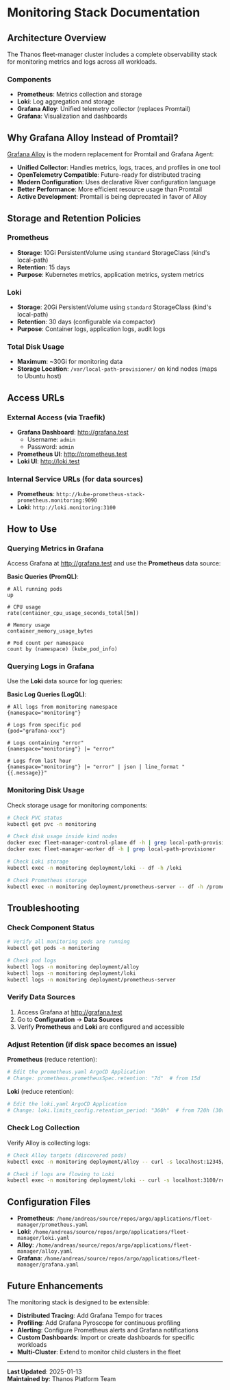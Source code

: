 # Monitoring Stack Documentation

## Architecture Overview

The Thanos fleet-manager cluster includes a complete observability stack for monitoring metrics and logs across all workloads.

### Components

- **Prometheus**: Metrics collection and storage
- **Loki**: Log aggregation and storage  
- **Grafana Alloy**: Unified telemetry collector (replaces Promtail)
- **Grafana**: Visualization and dashboards

## Why Grafana Alloy Instead of Promtail?

[Grafana Alloy](https://grafana.com/blog/2024/04/09/grafana-alloy-opentelemetry-collector-with-prometheus-pipelines/) is the modern replacement for Promtail and Grafana Agent:

- **Unified Collector**: Handles metrics, logs, traces, and profiles in one tool
- **OpenTelemetry Compatible**: Future-ready for distributed tracing
- **Modern Configuration**: Uses declarative River configuration language
- **Better Performance**: More efficient resource usage than Promtail
- **Active Development**: Promtail is being deprecated in favor of Alloy

## Storage and Retention Policies

### Prometheus
- **Storage**: 10Gi PersistentVolume using `standard` StorageClass (kind's local-path)
- **Retention**: 15 days
- **Purpose**: Kubernetes metrics, application metrics, system metrics

### Loki
- **Storage**: 20Gi PersistentVolume using `standard` StorageClass (kind's local-path)
- **Retention**: 30 days (configurable via compactor)
- **Purpose**: Container logs, application logs, audit logs

### Total Disk Usage
- **Maximum**: ~30Gi for monitoring data
- **Storage Location**: `/var/local-path-provisioner/` on kind nodes (maps to Ubuntu host)

## Access URLs

### External Access (via Traefik)
- **Grafana Dashboard**: http://grafana.test
  - Username: `admin`
  - Password: `admin`
- **Prometheus UI**: http://prometheus.test
- **Loki UI**: http://loki.test

### Internal Service URLs (for data sources)
- **Prometheus**: `http://kube-prometheus-stack-prometheus.monitoring:9090`
- **Loki**: `http://loki.monitoring:3100`

## How to Use

### Querying Metrics in Grafana

Access Grafana at http://grafana.test and use the **Prometheus** data source:

**Basic Queries (PromQL)**:
```
# All running pods
up

# CPU usage
rate(container_cpu_usage_seconds_total[5m])

# Memory usage
container_memory_usage_bytes

# Pod count per namespace
count by (namespace) (kube_pod_info)
```

### Querying Logs in Grafana

Use the **Loki** data source for log queries:

**Basic Log Queries (LogQL)**:
```
# All logs from monitoring namespace
{namespace="monitoring"}

# Logs from specific pod
{pod="grafana-xxx"}

# Logs containing "error"
{namespace="monitoring"} |= "error"

# Logs from last hour
{namespace="monitoring"} |= "error" | json | line_format "{{.message}}"
```

### Monitoring Disk Usage

Check storage usage for monitoring components:

```bash
# Check PVC status
kubectl get pvc -n monitoring

# Check disk usage inside kind nodes
docker exec fleet-manager-control-plane df -h | grep local-path-provisioner
docker exec fleet-manager-worker df -h | grep local-path-provisioner

# Check Loki storage
kubectl exec -n monitoring deployment/loki -- df -h /loki

# Check Prometheus storage
kubectl exec -n monitoring deployment/prometheus-server -- df -h /prometheus
```

## Troubleshooting

### Check Component Status

```bash
# Verify all monitoring pods are running
kubectl get pods -n monitoring

# Check pod logs
kubectl logs -n monitoring deployment/alloy
kubectl logs -n monitoring deployment/loki
kubectl logs -n monitoring deployment/prometheus-server
```

### Verify Data Sources

1. Access Grafana at http://grafana.test
2. Go to **Configuration** → **Data Sources**
3. Verify **Prometheus** and **Loki** are configured and accessible

### Adjust Retention (if disk space becomes an issue)

**Prometheus** (reduce retention):
```bash
# Edit the prometheus.yaml ArgoCD Application
# Change: prometheus.prometheusSpec.retention: "7d"  # from 15d
```

**Loki** (reduce retention):
```bash
# Edit the loki.yaml ArgoCD Application  
# Change: loki.limits_config.retention_period: "360h"  # from 720h (30d → 15d)
```

### Check Log Collection

Verify Alloy is collecting logs:

```bash
# Check Alloy targets (discovered pods)
kubectl exec -n monitoring deployment/alloy -- curl -s localhost:12345/-/targets

# Check if logs are flowing to Loki
kubectl exec -n monitoring deployment/loki -- curl -s localhost:3100/ready
```

## Configuration Files

- **Prometheus**: `/home/andreas/source/repos/argo/applications/fleet-manager/prometheus.yaml`
- **Loki**: `/home/andreas/source/repos/argo/applications/fleet-manager/loki.yaml`
- **Alloy**: `/home/andreas/source/repos/argo/applications/fleet-manager/alloy.yaml`
- **Grafana**: `/home/andreas/source/repos/argo/applications/fleet-manager/grafana.yaml`

## Future Enhancements

The monitoring stack is designed to be extensible:

- **Distributed Tracing**: Add Grafana Tempo for traces
- **Profiling**: Add Grafana Pyroscope for continuous profiling
- **Alerting**: Configure Prometheus alerts and Grafana notifications
- **Custom Dashboards**: Import or create dashboards for specific workloads
- **Multi-Cluster**: Extend to monitor child clusters in the fleet

---

**Last Updated**: 2025-01-13  
**Maintained by**: Thanos Platform Team
